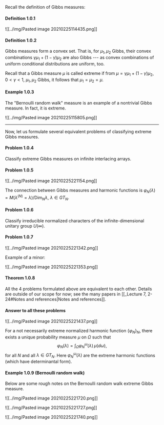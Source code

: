 Recall the definition of Gibbs measures:

#### Definition 1.0.1

![[../img/Pasted image 20210225114435.png]]

#### Definition 1.0.2

Gibbs measures form a convex set. That is, for $\mu_1,\mu_2$ Gibbs, their convex combinations $\gamma \mu_1+(1-\gamma)\mu_2$ are also Gibbs --- as convex combinations of uniform conditional distributions are uniform, too.

Recall that a Gibbs measure $\mu$ is called extreme if from $\mu=\gamma \mu_1+(1-\gamma)\mu_2$, $0<\gamma<1$, $\mu_1,\mu_2$ Gibbs, it follows that $\mu_1=\mu_2=\mu$.

#### Example 1.0.3

The "Bernoulli random walk" measure is an example of a nontrivial Gibbs measure. In fact, it is extreme. 

![[../img/Pasted image 20210225115805.png]]

---

Now, let us formulate several equivalent problems of classifying extreme Gibbs measures.

#### Problem 1.0.4

Classify extreme Gibbs measures on infinite interlacing arrays.

#### Problem 1.0.5

![[../img/Pasted image 20210225221154.png]]

The connection between Gibbs measures and harmonic functions is $\varphi_N(\lambda)=M(\lambda^{(N)}=\lambda)/\mathrm{Dim}_N\lambda$, $\lambda\in GT_N$.

#### Problem 1.0.6

Classify irreducible normalized characters of the infinite-dimensional unitary group $U(\infty)$.

#### Problem 1.0.7

![[../img/Pasted image 20210225221342.png]]

Example of a minor:

![[../img/Pasted image 20210225221353.png]]

#### Theorem 1.0.8

All the 4 problems formulated above are equivalent to each other. Details are outside of our scope for now; see the many papers in [[_Lecture 7, 2-24#Notes and references|Notes and references]].

#### Answer to all these problems

![[../img/Pasted image 20210225221437.png]]

For a not necessarily extreme normalized harmonic function $\{\varphi_N\}_N$, there exists a unique probability measure $\mu$ on $\Omega$ such that 
$$
\varphi_N(\lambda)=\int_\Omega \varphi_N^{\omega}(\lambda)\, \mu(d\omega),
$$
for all $N$ and all $\lambda\in GT_N$. Here $\varphi_N^{\omega}(\lambda)$ are the extreme harmonic functions (which have determinantal form).

#### Example 1.0.9 (Bernoulli random walk)

Below are some rough notes on the Bernoulli random walk extreme Gibbs measure.

![[../img/Pasted image 20210225221720.png]]

![[../img/Pasted image 20210225221727.png]]

![[../img/Pasted image 20210225221740.png]]